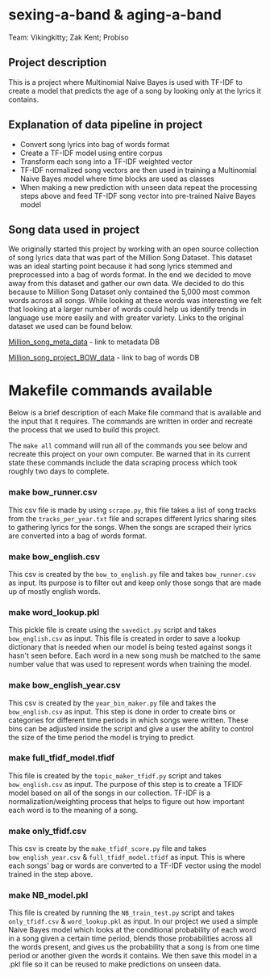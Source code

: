 # sexing-a-band & aging-a-band

Team: Vikingkitty; Zak Kent; Probiso

## Project description 
This is a project where Multinomial Naive Bayes is used with TF-IDF to create a model that predicts the age of a song by looking only at the lyrics it contains.

## Explanation  of data pipeline in project 
 - Convert song lyrics into bag of words format
 - Create a TF-IDF model using entire corpus
 - Transform each song into a TF-IDF weighted vector 
 - TF-IDF normalized song vectors are then used in training a Multinomial Naive Bayes model where time blocks are used as classes
 - When making a new prediction with unseen data repeat the processing steps above and feed TF-IDF song vector into pre-trained Naive Bayes model

## Song data used in project
We originally started this project by working with an open source collection of song lyrics data that was part of the Million Song Dataset. This dataset was an ideal starting point because it had song lyrics stemmed and preprocessed into a bag of words format. In the end we decided to move away from this dataset and gather our own data. We decided to do this because to Million Song Dataset only contained the 5,000 most common words across all songs. While looking at these words was interesting we felt that looking at a larger number of words could help us identify trends in language use more easily and with greater variety. Links to the original dataset we used can be found below.    

[Million_song_meta_data](http://labrosa.ee.columbia.edu/millionsong/sites/default/files/AdditionalFiles/track_metadata.db) - link to metadata DB

[Million_song_project_BOW_data](http://labrosa.ee.columbia.edu/millionsong/sites/default/files/AdditionalFiles/mxm_dataset.db) - link to bag of words DB

	   	    
# Makefile commands available 
Below is a brief description of each Make file command that is available and the input that it requires. The commands are written in order and recreate the process that we used to build this project. 

The ```make all``` command will run all of the commands you see below and recreate this project on your own computer. Be warned that in its current state these commands include the data scraping process which took roughly two days to complete. 

### make bow_runner.csv
This csv file is made by using ```scrape.py```, this file takes a list of song tracks from the ```tracks_per_year.txt``` file and scrapes different lyrics sharing sites to gathering lyrics for the songs. When the songs are scraped their lyrics are converted into a bag of words format.

### make bow_english.csv
This csv is created by the ```bow_to_english.py``` file and takes ```bow_runner.csv``` as input. Its purpose is to filter out and keep only those songs that are made up of mostly english words. 

### make word_lookup.pkl 
This pickle file is create using the ```savedict.py``` script and takes ```bow_english.csv``` as input. This file is created in order to save a lookup dictionary that is needed when our model is being tested against songs it hasn't seen before. Each word in a new song mush be matched to the same number value that was used to represent words when training the model.  

### make bow_english_year.csv
This csv is created by the ```year_bin_maker.py``` file and takes the ```bow_english.csv``` as input. This step is done in order to create bins or categories for different time periods in which songs were written. These bins can be adjusted inside the script and give a user the ability to control the size of the time period the model is trying to predict. 

### make full_tfidf_model.tfidf
This file is created by the ```topic_maker_tfidf.py``` script and takes ```bow_english.csv``` as input. The purpose of this step is to create a TFIDF model based on all of the songs in our collection. TF-IDF is a normalization/weighting process that helps to figure out how important each word is to the meaning of a song.

### make only_tfidf.csv
This csv is create by the ```make_tfidf_score.py``` file and takes ```bow_english_year.csv``` & ```full_tfidf_model.tfidf``` as input. This is where each songs' bag or words are converted to a TF-IDF vector using the model trained in the step above. 

### make NB_model.pkl
This file is created by running the ```NB_train_test.py``` script and takes ```only_tfidf.csv``` & ```word_lookup.pkl``` as input. In our project we used a simple Naive Bayes model which looks at the conditional probability of each word in a song given a certain time period, blends those probabilities across all the words present, and gives us the probability that a song is from one time period or another given the words it contains. We then save this model in a .pkl file so it can be reused to make predictions on unseen data.
